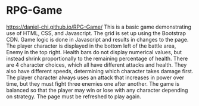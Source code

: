 # RPG-Game
https://daniel-chi.github.io/RPG-Game/
This is a basic game demonstrating use of HTML, CSS, and Javascript.
The grid is set up using the Bootstrap CDN.
Game logic is done in Javascript and results in changes to the page.
The player character is displayed in the bottom left of the battle area, Enemy in the top right.
Health bars do not display numerical values, but instead shrink proportionally to the remaining percentage of health.
There are 4 character choices, which all have different attacks and health.
They also have different speeds, determining which character takes damage first.
The player character always uses an attack that increases in power over time, but they must fight three enemies one after another.
The game is balanced so that the player may win or lose with any character depending on strategy.
The page must be refreshed to play again.
